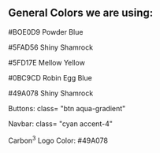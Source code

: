 ## General Colors we are using:
<p> #BOE0D9   Powder Blue </p>
<p> #5FAD56   Shiny Shamrock </p>
<p> #5FD17E   Mellow Yellow </p>
<p> #0BC9CD   Robin Egg Blue </p>
<p> #49A078   Shiny Shamrock </p>

<p> Buttons: class= "btn aqua-gradient" </p>
<p> Navbar: class= "cyan accent-4" </p>


<p> Carbon<sup>3</sup> Logo Color: #49A078 </p>
